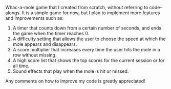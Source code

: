 Whac-a-mole game that I created from scratch, without referring to code-alongs. It is a simple game for now, but I 
plan to implement more features and improvements such as: 

1. A timer that counts down from a certain number of seconds, and ends the game when the timer reaches 0.
2. A difficulty setting that allows the user to choose the speed at which the mole appears and disappears.
3. A score multiplier that increases every time the user hits the mole in a row without missing.
4. A high score list that shows the top scores for the current session or for all time.
5. Sound effects that play when the mole is hit or missed.


Any comments on how to improve my code is greatly appreciated!

